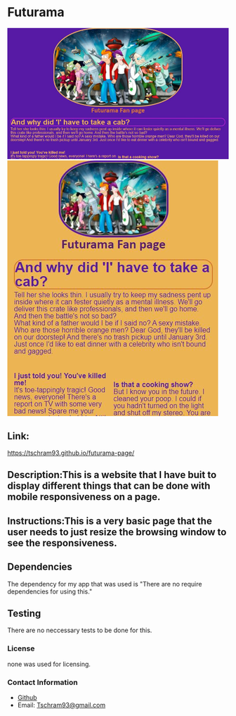 # Futurama

![Large Screen display](./assets/fut.JPG)
![Mobile Display](./assets/fut2.JPG)
            
## Link:
https://tschram93.github.io/futurama-page/
## Description:This is a website that I have buit to display different things that can be done with mobile responsiveness on a page.
## Instructions:This is a very basic page that the user needs to just resize the browsing window to see the  responsiveness.
## Dependencies
The dependency for my app that was used is "There are no require dependencies for using this."

## Testing
There are no neccessary tests to be done for this.

### License
none was used for licensing.

### Contact Information
* [Github](https://github.com/Tschram93)
* Email:  Tschram93@gmail.com
